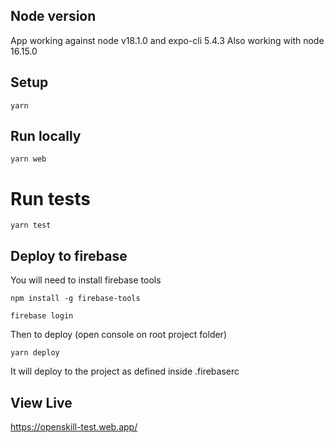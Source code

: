 ## Node version
App working against node v18.1.0 and expo-cli 5.4.3
Also working with node 16.15.0
 
 ## Setup
 ```
 yarn
 ```

## Run locally
```
yarn web
```

# Run tests
```
yarn test
```

## Deploy to firebase
You will need to install firebase tools
```
npm install -g firebase-tools

firebase login
```

Then to deploy (open console on root project folder)
```
yarn deploy
```
It will deploy to the project as defined inside .firebaserc

## View Live
https://openskill-test.web.app/
